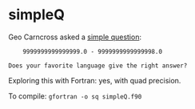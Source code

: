 # simpleQ

Geo Carncross asked a [simple
question](http://geocar.sdf1.org/numbers.html):

```
    9999999999999999.0 - 9999999999999998.0

Does your favorite language give the right answer? 
``` 

Exploring this with Fortran: yes, with quad precision.

To compile: ```gfortran -o sq simpleQ.f90```

